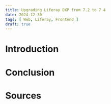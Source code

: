 ```yaml
---
title: Upgrading Liferay DXP from 7.2 to 7.4
date: 2024-12-30
tags: [ Web, Liferay, Frontend ]
draft: true
---
```


# Introduction

# Conclusion

# Sources
